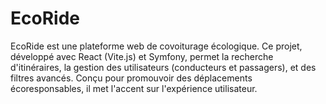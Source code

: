 # EcoRide
EcoRide est une plateforme web de covoiturage écologique. Ce projet, développé avec React (Vite.js) et Symfony, permet la recherche d'itinéraires, la gestion des utilisateurs (conducteurs et passagers), et des filtres avancés. Conçu pour promouvoir des déplacements écoresponsables, il met l'accent sur l'expérience utilisateur.
